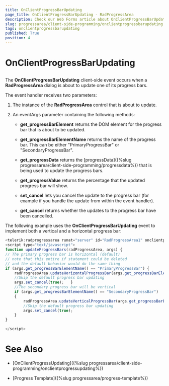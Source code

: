```yaml
---
title: OnClientProgressBarUpdating
page_title: OnClientProgressBarUpdating - RadProgressArea
description: Check our Web Forms article about OnClientProgressBarUpdating.
slug: progressarea/client-side-programming/onclientprogressbarupdating
tags: onclientprogressbarupdating
published: True
position: 4
---
```


# OnClientProgressBarUpdating



## 

The **OnClientProgressBarUpdating** client-side event occurs when a **RadProgressArea** dialog is about to update one of its progress bars.

The event handler receives two parameters:

1. The instance of the **RadProgressArea** control that is about to update.

1. An eventArgs parameter containing the following methods:

	* **get_progressBarElement** returns the DOM element for the progress bar that is about to be updated.

	* **get_progressBarElementName** returns the name of the progress bar. This can be either "PrimaryProgressBar" or "SecondaryProgressBar".

	* **get_progressData** returns the [progressData]({%slug progressarea/client-side-programming/progressdata%}) that is being used to update the progress bars.

	* **get_progressValue** returns the percentage that the updated progress bar will show.

	* **set_cancel** lets you cancel the update to the progress bar (for example if you handle the update from within the event handler).

	* **get_cancel** returns whether the updates to the progress bar have been cancelled.

The following example uses the **OnClientProgressBarUpdating** event to implement both a vertical and a horizontal progress bar:

````JavaScript
<telerik:radprogressarea runat="server" id="RadProgressArea1" onclientprogressbarupdating="updateProgressBars" />
<script type="text/javascript">
function updateProgressBars(radProgressArea, args) {   
// The primary progress bar is horizontal (default)   
// note that this entire if statement could be deleted   
// and the default behavior would do the same thing   
if (args.get_progressBarElementName() == "PrimaryProgressBar") {       
	radProgressArea.updateHorizontalProgressBar(args.get_progressBarElement(), args.get_progressValue());
	//Skip the default progress bar updating       
	args.set_cancel(true);   }   
	//The secondary progress bar will be vertical   
	if (args.get_progressBarElementName() == "SecondaryProgressBar")   
	{       
		radProgressArea.updateVerticalProgressBar(args.get_progressBarElement(), args.get_progressValue());
		//Skip the default progress bar updating       
		args.set_cancel(true);
	}
}

</script>
````



# See Also

 * [OnClientProgressUpdating]({%slug progressarea/client-side-programming/onclientprogressupdating%})

 * [Progress Template]({%slug progressarea/progress-template%})
